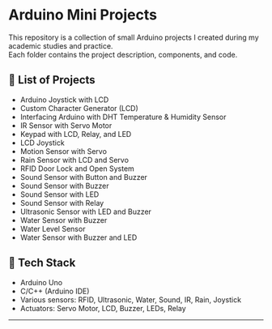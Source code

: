 # Arduino Mini Projects

This repository is a collection of small Arduino projects I created during my academic studies and practice.  
Each folder contains the project description, components, and code.

## 📂 List of Projects
- Arduino Joystick with LCD  
- Custom Character Generator (LCD)  
- Interfacing Arduino with DHT Temperature & Humidity Sensor  
- IR Sensor with Servo Motor  
- Keypad with LCD, Relay, and LED  
- LCD Joystick  
- Motion Sensor with Servo  
- Rain Sensor with LCD and Servo  
- RFID Door Lock and Open System  
- Sound Sensor with Button and Buzzer  
- Sound Sensor with Buzzer  
- Sound Sensor with LED  
- Sound Sensor with Relay  
- Ultrasonic Sensor with LED and Buzzer  
- Water Sensor with Buzzer  
- Water Level Sensor  
- Water Sensor with Buzzer and LED  

## 🔧 Tech Stack
- Arduino Uno  
- C/C++ (Arduino IDE)  
- Various sensors: RFID, Ultrasonic, Water, Sound, IR, Rain, Joystick  
- Actuators: Servo Motor, LCD, Buzzer, LEDs, Relay  

---

